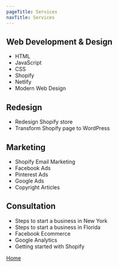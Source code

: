 ```yaml
---
pageTitle: Services
navTitle: Services
---
```


## Web Development & Design

- HTML
- JavaScript
- CSS
- Shopify
- Netlify
- Modern Web Design

## Redesign

- Redesign Shopify store
- Transform Shopify page to WordPress

## Marketing

- Shopify Email Marketing
- Facebook Ads
- Pinterest Ads
- Google Ads
- Copyright Articles

## Consultation

- Steps to start a business in New York
- Steps to start a business in Florida
- Facebook Ecommerce
- Google Analytics
- Getting started with Shopify

[Home](/)